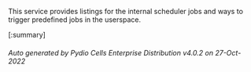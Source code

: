 






This service provides listings for the internal scheduler jobs and ways to trigger predefined jobs in the userspace.

[:summary]

###### Auto generated by Pydio Cells Enterprise Distribution v4.0.2 on 27-Oct-2022
